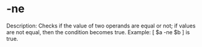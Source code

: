 # -ne

Description: Checks if the value of two operands are equal or not; if values are not equal, then the condition becomes true.
Example: [ $a -ne $b ] is true.